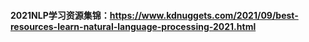 #### 2021NLP学习资源集锦：https://www.kdnuggets.com/2021/09/best-resources-learn-natural-language-processing-2021.html
